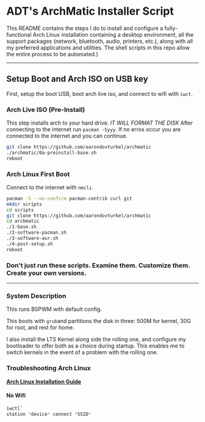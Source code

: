 # ADT's ArchMatic Installer Script

This README contains the steps I do to install and configure a fully-functional Arch Linux installation containing a desktop environment, all the support packages (network, bluetooth, audio, printers, etc.), along with all my preferred applications and utilities. The shell scripts in this repo allow the entire process to be automated.)

---

## Setup Boot and Arch ISO on USB key

First, setup the boot USB, boot arch live iso, and connect to wifi with `iwct`. 

### Arch Live ISO (Pre-Install)

This step installs arch to your hard drive. *IT WILL FORMAT THE DISK*
After connecting to the internet run `pacman -Syyy`.
If no erros occur you are connected to the internet and you can continue.

```bash
git clone https://github.com/aarondovturkel/archmatic
./archmatic/0a-preinstall-base.sh
reboot
```

### Arch Linux First Boot

Connect to the internet with `nmcli`.

```bash
pacman -S --no-confirm pacman-contrib curl git
mkdir scripts
cd scripts
git clone https://github.com/aarondovturkel/archmatic
cd archmatic
./1-base.sh
./2-software-pacman.sh
./3-software-aur.sh
./4-post-setup.sh
reboot
```

### Don't just run these scripts. Examine them. Customize them. Create your own versions.

---

### System Description
This runs BSPWM with default config.

This boots with `grub`and partitions the disk in three: 500M for kernel, 30G for root, and rest for home.

I also install the LTS Kernel along side the rolling one, and configure my bootloader to offer both as a choice during startup. This enables me to switch kernels in the event of a problem with the rolling one.

### Troubleshooting Arch Linux

__[Arch Linux Installation Guide](https://wiki.archlinux.org/index.php/installation_guide)__

#### No Wifi

```bash
iwctl`
station *device* connect *SSID*
```
